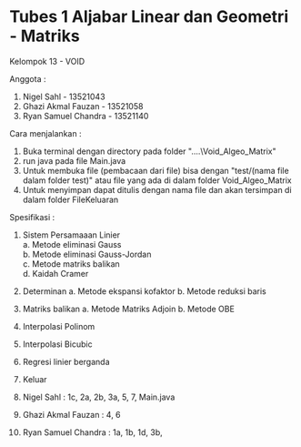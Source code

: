 # Tubes 1 Aljabar Linear dan Geometri - Matriks

Kelompok 13 - VOID

Anggota :

1.  Nigel Sahl - 13521043
2.  Ghazi Akmal Fauzan - 13521058
3.  Ryan Samuel Chandra - 13521140

Cara menjalankan :
1. Buka terminal dengan directory pada folder "....\Void_Algeo_Matrix"
2. run java pada file Main.java
3. Untuk membuka file (pembacaan dari file) bisa dengan "test/(nama file dalam folder test)" atau file yang ada di dalam folder Void_Algeo_Matrix
4. Untuk menyimpan dapat ditulis dengan nama file dan akan tersimpan di dalam folder FileKeluaran

Spesifikasi :

1. Sistem Persamaaan Linier  
   a. Metode eliminasi Gauss  
   b. Metode eliminasi Gauss-Jordan  
   c. Metode matriks balikan  
   d. Kaidah Cramer
2. Determinan
   a. Metode ekspansi kofaktor
   b. Metode reduksi baris
3. Matriks balikan
   a. Metode Matriks Adjoin
   b. Metode OBE
4. Interpolasi Polinom
5. Interpolasi Bicubic
6. Regresi linier berganda
7. Keluar 

8. Nigel Sahl : 1c, 2a, 2b, 3a, 5, 7, Main.java 
9. Ghazi Akmal Fauzan : 4, 6
10. Ryan Samuel Chandra : 1a, 1b, 1d, 3b,
